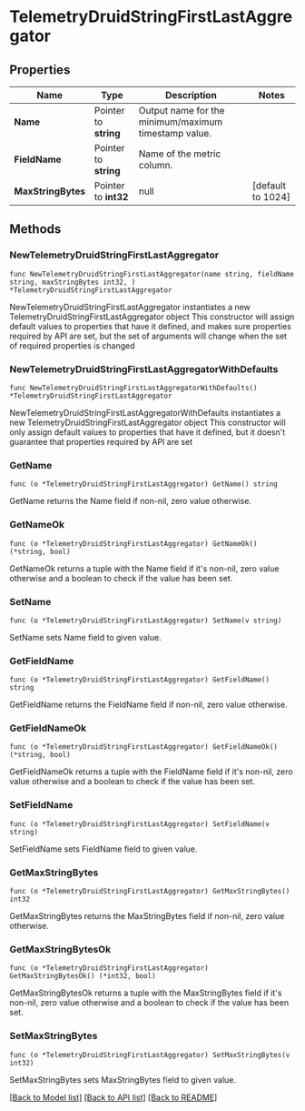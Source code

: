 # TelemetryDruidStringFirstLastAggregator

## Properties

Name | Type | Description | Notes
------------ | ------------- | ------------- | -------------
**Name** | Pointer to **string** | Output name for the minimum/maximum timestamp value. | 
**FieldName** | Pointer to **string** | Name of the metric column. | 
**MaxStringBytes** | Pointer to **int32** | null | [default to 1024]

## Methods

### NewTelemetryDruidStringFirstLastAggregator

`func NewTelemetryDruidStringFirstLastAggregator(name string, fieldName string, maxStringBytes int32, ) *TelemetryDruidStringFirstLastAggregator`

NewTelemetryDruidStringFirstLastAggregator instantiates a new TelemetryDruidStringFirstLastAggregator object
This constructor will assign default values to properties that have it defined,
and makes sure properties required by API are set, but the set of arguments
will change when the set of required properties is changed

### NewTelemetryDruidStringFirstLastAggregatorWithDefaults

`func NewTelemetryDruidStringFirstLastAggregatorWithDefaults() *TelemetryDruidStringFirstLastAggregator`

NewTelemetryDruidStringFirstLastAggregatorWithDefaults instantiates a new TelemetryDruidStringFirstLastAggregator object
This constructor will only assign default values to properties that have it defined,
but it doesn't guarantee that properties required by API are set

### GetName

`func (o *TelemetryDruidStringFirstLastAggregator) GetName() string`

GetName returns the Name field if non-nil, zero value otherwise.

### GetNameOk

`func (o *TelemetryDruidStringFirstLastAggregator) GetNameOk() (*string, bool)`

GetNameOk returns a tuple with the Name field if it's non-nil, zero value otherwise
and a boolean to check if the value has been set.

### SetName

`func (o *TelemetryDruidStringFirstLastAggregator) SetName(v string)`

SetName sets Name field to given value.


### GetFieldName

`func (o *TelemetryDruidStringFirstLastAggregator) GetFieldName() string`

GetFieldName returns the FieldName field if non-nil, zero value otherwise.

### GetFieldNameOk

`func (o *TelemetryDruidStringFirstLastAggregator) GetFieldNameOk() (*string, bool)`

GetFieldNameOk returns a tuple with the FieldName field if it's non-nil, zero value otherwise
and a boolean to check if the value has been set.

### SetFieldName

`func (o *TelemetryDruidStringFirstLastAggregator) SetFieldName(v string)`

SetFieldName sets FieldName field to given value.


### GetMaxStringBytes

`func (o *TelemetryDruidStringFirstLastAggregator) GetMaxStringBytes() int32`

GetMaxStringBytes returns the MaxStringBytes field if non-nil, zero value otherwise.

### GetMaxStringBytesOk

`func (o *TelemetryDruidStringFirstLastAggregator) GetMaxStringBytesOk() (*int32, bool)`

GetMaxStringBytesOk returns a tuple with the MaxStringBytes field if it's non-nil, zero value otherwise
and a boolean to check if the value has been set.

### SetMaxStringBytes

`func (o *TelemetryDruidStringFirstLastAggregator) SetMaxStringBytes(v int32)`

SetMaxStringBytes sets MaxStringBytes field to given value.



[[Back to Model list]](../README.md#documentation-for-models) [[Back to API list]](../README.md#documentation-for-api-endpoints) [[Back to README]](../README.md)



